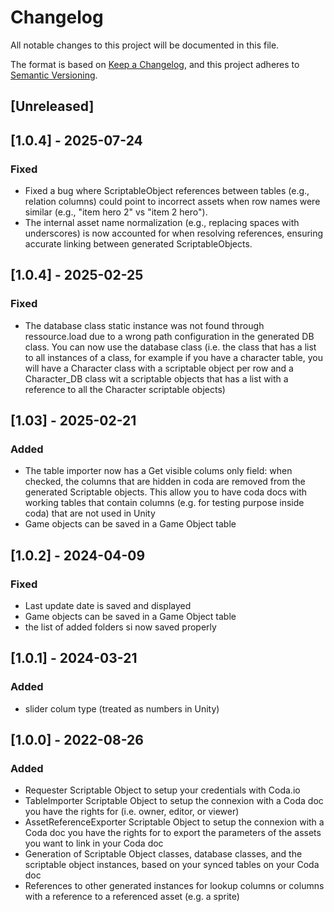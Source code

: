 # Changelog
All notable changes to this project will be documented in this file.

The format is based on [Keep a Changelog](https://keepachangelog.com/en/1.0.0/),
and this project adheres to [Semantic Versioning](https://semver.org/spec/v2.0.0.html).

## [Unreleased]

## [1.0.4] - 2025-07-24
### Fixed
- Fixed a bug where ScriptableObject references between tables (e.g., relation columns) could point to incorrect assets when row names were similar (e.g., "item hero 2" vs "item 2 hero").
- The internal asset name normalization (e.g., replacing spaces with underscores) is now accounted for when resolving references, ensuring accurate linking between generated ScriptableObjects.

## [1.0.4] - 2025-02-25
### Fixed
- The database class static instance was not found through ressource.load due to a wrong path configuration in the generated DB class. You can now use the database class (i.e. the class that has a list to all instances of a class, for example if you have a character table, you will have a Character class with a scriptable object per row and a Character_DB class wit a scriptable objects that has a list with a reference to all the Character scriptable objects)

## [1.03] - 2025-02-21
### Added
- The table importer now has a Get visible colums only field: when checked, the columns that are hidden in coda are removed from the generated Scriptable objects. This allow you to have coda docs with working tables that contain columns (e.g. for testing purpose inside coda) that are not used in Unity
- Game objects can be saved in a Game Object table


## [1.0.2] - 2024-04-09
### Fixed
- Last update date is saved and displayed
- Game objects can be saved in a Game Object table
- the list of added folders si now saved properly


## [1.0.1] - 2024-03-21
### Added
- slider colum type (treated as numbers in Unity)

## [1.0.0] - 2022-08-26
### Added
- Requester Scriptable Object to setup your credentials with Coda.io
- TableImporter Scriptable Object to setup the connexion with a Coda doc you have the rights for (i.e. owner, editor, or viewer)
- AssetReferenceExporter Scriptable Object to setup the connexion with a Coda doc you have the rights for to export the parameters of the assets you want to link in your Coda doc
- Generation of Scriptable Object classes, database classes, and the scriptable object instances, based on your synced tables on your Coda doc
- References to other generated instances for lookup columns or columns with a reference to a referenced asset (e.g. a sprite)
